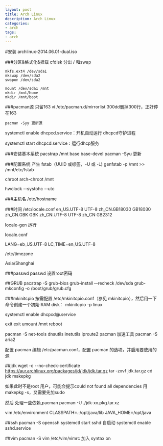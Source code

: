 ```yaml
---
layout: post
title: Arch Linux
description: Arch Linux
categories:
- arch
tags:
- arch
---
```

#安装
archlinux-2014.06.01-dual.iso

###分区&格式化&挂载
cfdisk 分出 / 和swap

	mkfs.ext4 /dev/sda1
	mkswap /dev/sda2
	swapon /dev/sda2

	mount /dev/sda1 /mnt
	mkdir /mnt/home
	mkdir /mnt/boot

###pacman源
只留163
	vi /etc/pacman.d/mirrorlist
	300dd删掉300行，正好停在163

	pacman -Syy 更新源

systemctl enable dhcpcd.service：开机自动运行 dhcpcd守护进程

systemctl start dhcpcd.service：运行dhcp服务

###安装基本系统
	pacstrap /mnt base base-devel
 	pacman -Syu 更新

###配置系统
产生 fstab（UUID 或标签，-U 或 -L)
	genfstab -p /mnt >> /mnt/etc/fstab

chroot
	arch-chroot /mnt

hwclock --systohc --utc


###主机名
/etc/hostname

###时间
/etc/locale.conf
en_US.UTF-8 UTF-8
zh_CN.GB18030 GB18030
zh_CN.GBK GBK
zh_CN.UTF-8 UTF-8
zh_CN GB2312

locale-gen 运行

locale.conf

LANG=eb_US.UTF-8
LC_TIME=en_US.UTF-8

/etc/timezone

Asia/Shanghai

###passwd
passwd 设置root密码

##GRUB
	pacstrap -S grub-bios
	grub-install --recheck /dev/sda
	grub-mkconfig -o /boot/grub/grub.cfg

###mkinitcpio
按需配置 /etc/mkinitcpio.conf（参见 mkinitcpio），然后用一下命令创建一个初始 RAM disk：
	mkinitcpio -p linux


systemctl enable dhcpcd@.service


exit
exit
umount /mnt
reboot

pacman -S net-tools dnsutils inetutils iproute2
pacman 加速工具
pacman -S aria2 

配置 pacman
编辑 /etc/pacman.conf，配置 pacman 的选项，并启用要使用的源

##jdk
wget -c --no-check-certificate https://aur.archlinux.org/packages/jd/jdk/jdk.tar.gz
tar -zxvf jdk.tar.gz
cd jdk
makepkg

如果此时不是root 用户，可能会提示could not found all dependencies
用makepkg -s，又需要先加sudo

然后 处理一些依赖,pacman
pacman -U ./jdk-xx.pkg.tar.xz

vim /etc/environment
CLASSPATH=.:/opt/java/lib
JAVA_HOME=/opt/java

##ssh
pacman -S openssh
systemctl start sshd
自启动
systemctl enable sshd.service

##vim
pacman -S vim
/etc/vim/vimrc
加入 syntax on